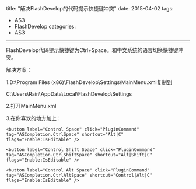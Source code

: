 ﻿title: "解决FlashDevelop的代码提示快捷键冲突"
date: 2015-04-02
tags: 
- AS3
- FlashDevelop
categories:
- AS3
---

FlashDevelop代码提示快捷键为Ctrl+Space。和中文系统的语言切换快捷键冲突。

解决方案：

1.D:\Program Files (x86)\FlashDevelop\Settings\MainMenu.xml复制到

C:\Users\Rain\AppData\Local\FlashDevelop\Settings

2.打开MainMenu.xml

3.在你喜欢的地方加上：

	<button label="Control Space" click="PluginCommand" tag="ASCompletion.CtrlSpace" shortcut="Alt|C" flags="Enable:IsEditable" />

	<button label="Control Shift Space" click="PluginCommand" tag="ASCompletion.CtrlShiftSpace" shortcut="Alt|Shift|C" flags="Enable:IsEditable" />

	<button label="Control Alt Space" click="PluginCommand" tag="ASCompletion.CtrlAltSpace" shortcut="Control|Alt|C" flags="Enable:IsEditable" />